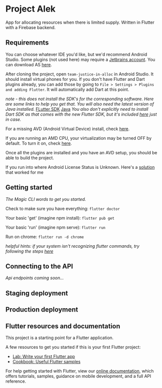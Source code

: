 # Project Alek

App for allocating resources when there is limited supply. Written in Flutter with a Firebase backend. 

## Requirements

You can choose whatever IDE you'd like, but we'd recommend Android Studio. Some plugins (not used here) may require a [Jetbrains account](https://www.jetbrains.com/). You can download AS [here](https://developer.android.com/studio).

After cloning the project, open `team-justice-in-alloc` in Android Studio. It should install 
virtual phones for you. If you don't have Flutter and Dart plugins already, you can add those by
going to `File > Settings > Plugins and adding Flutter`. It will automatically add Dart at this point.

_note - this does not install the SDK's for the corresponding software. Here are some links to help you get that. You will also need the latest version of Java installed._
[FLutter SDK](https://flutter.dev/docs/get-started/install/windows)
[Java](https://java.com/en/download/)
_You also don't explicitly need to install Dart SDK as that comes with the new Flutter SDK, but it's included [here](https://dart.dev/get-dart) just in case._

For a missing AVD (Android Virtual Device) install, check [here](https://abhiandroid.com/androidstudio/create-avd-virtual-device-emulator-android-studio).

If you are running an AMD CPU, your virtualization may be turned OFF by default. 
To turn it on, check [here](https://access.redhat.com/documentation/en-us/red_hat_enterprise_linux/5/html/virtualization/sect-virtualization-troubleshooting-enabling_intel_vt_and_amd_v_virtualization_hardware_extensions_in_bios).

Once all the plugins are installed and you have an AVD setup, you should be able to build the project. 

If you run into where Android License Status is Unknown. Here's a [solution](https://stackoverflow.com/questions/49758849/flutter-io-android-license-status-unknown) that worked for me

## Getting started
_The Magic CLI words to get you started._

Check to make sure you have everything: `flutter doctor`

Your basic 'get' (imagine npm install): `flutter pub get`

Your basic 'run' (imagine npm serve): `flutter run`

Run on chrome: `flutter run -d chrome`

_helpful hints: if your system isn't recognizing flutter commands, try following the steps [here](https://stackoverflow.com/questions/53636255/flutter-is-not-recognized-as-an-internal-and-external-command)_

## Connecting to the API
_Api endpoints coming soon..._

## Staging deployment

## Production deployment

## Flutter resources and documentation

This project is a starting point for a Flutter application.

A few resources to get you started if this is your first Flutter project:

- [Lab: Write your first Flutter app](https://flutter.dev/docs/get-started/codelab)
- [Cookbook: Useful Flutter samples](https://flutter.dev/docs/cookbook)

For help getting started with Flutter, view our
[online documentation](https://flutter.dev/docs), which offers tutorials,
samples, guidance on mobile development, and a full API reference.

